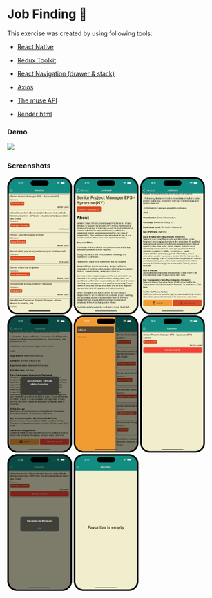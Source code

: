 # Job Finding 🔎

This exercise was created by using following tools:

- [React Native](https://reactnative.dev/)
- [Redux Toolkit](https://redux.js.org/)
- [React Navigation (drawer & stack)](https://reactnavigation.org/)
- [Axios](https://axios-http.com/docs/intro)

- [The muse API](https://www.themuse.com/developers/api/v2)
- [Render html](https://www.npmjs.com/package/react-native-render-html)

### Demo

![](./assets/s.gif)

### Screenshots

<img src="./assets/ss1.png" width="150"> <img src="./assets/ss2.png" width="150"> <img src="./assets/ss3.png" width="150"> <img src="./assets/ss4.png" width="150"> <img src="./assets/ss5.png" width="150"> <img src="./assets/ss6.png" width="150"> <img src="./assets/ss7.png" width="150"> <img src="./assets/ss8.png" width="150">

